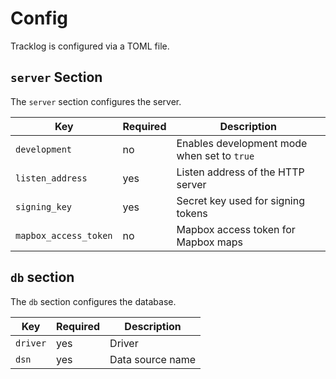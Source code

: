 # Config

Tracklog is configured via a TOML file.

## `server` Section

The `server` section configures the server.

| Key                   | Required | Description                                            |
| --------------------- | -------- | ------------------------------------------------------ |
| `development`         | no       | Enables development mode when set to `true`            |
| `listen_address`      | yes      | Listen address of the HTTP server                      |
| `signing_key`         | yes      | Secret key used for signing tokens                     |
| `mapbox_access_token` | no       | Mapbox access token for Mapbox maps                    |

## `db` section

The `db` section configures the database.

| Key                   | Required | Description                                            |
| --------------------- | -------- | ------------------------------------------------------ |
| `driver`              | yes      | Driver                                                 |
| `dsn`                 | yes      | Data source name                                       |
